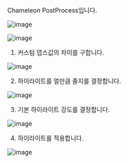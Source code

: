 Chameleon PostProcess입니다.

![image](https://github.com/kbmhansungb/kbmhansungb.github.io/assets/56149613/e2e00baf-083d-4dce-9c14-1f1d65236f3f)

![image](https://github.com/kbmhansungb/kbmhansungb.github.io/assets/56149613/5103f4d5-dcff-4a5b-863b-6e1a47e5513b)

1. 커스텀 뎁스값의 차이를 구합니다.

![image](https://github.com/kbmhansungb/kbmhansungb.github.io/assets/56149613/54ad9cda-290d-45a1-9ebd-6db407e09e55)

2. 하이라이트를 얼만큼 줄지를 결정합니다.

![image](https://github.com/kbmhansungb/kbmhansungb.github.io/assets/56149613/a1e192e1-bc68-46f0-8aaf-e1fef37380e8)

3. 기본 하이라이트 강도를 결정합니다.

![image](https://github.com/kbmhansungb/kbmhansungb.github.io/assets/56149613/81c8c08f-cc99-4408-99e4-682c60f226dc)

4. 하이라이트를 적용합니다.

![image](https://github.com/kbmhansungb/kbmhansungb.github.io/assets/56149613/8b437982-2fe7-4db9-bd54-8411f10eb5bf)
